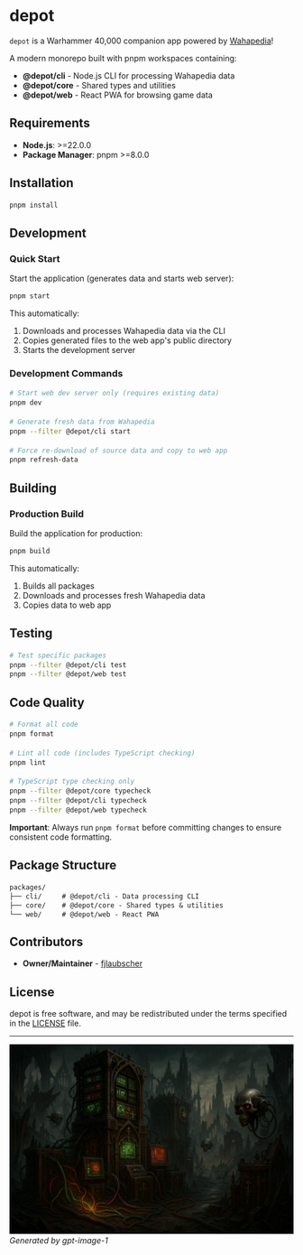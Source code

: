# depot

`depot` is a Warhammer 40,000 companion app powered by [Wahapedia](https://wahapedia.ru)!

A modern monorepo built with pnpm workspaces containing:
- **@depot/cli** - Node.js CLI for processing Wahapedia data
- **@depot/core** - Shared types and utilities
- **@depot/web** - React PWA for browsing game data

## Requirements

- **Node.js**: >=22.0.0
- **Package Manager**: pnpm >=8.0.0

## Installation

```bash
pnpm install
```

## Development

### Quick Start
Start the application (generates data and starts web server):

```bash
pnpm start
```

This automatically:
1. Downloads and processes Wahapedia data via the CLI
2. Copies generated files to the web app's public directory
3. Starts the development server

### Development Commands

```bash
# Start web dev server only (requires existing data)
pnpm dev

# Generate fresh data from Wahapedia
pnpm --filter @depot/cli start

# Force re-download of source data and copy to web app
pnpm refresh-data
```

## Building

### Production Build
Build the application for production:

```bash
pnpm build
```

This automatically:
1. Builds all packages
2. Downloads and processes fresh Wahapedia data
3. Copies data to web app

## Testing

```bash
# Test specific packages
pnpm --filter @depot/cli test
pnpm --filter @depot/web test
```

## Code Quality

```bash
# Format all code
pnpm format

# Lint all code (includes TypeScript checking)
pnpm lint

# TypeScript type checking only
pnpm --filter @depot/core typecheck
pnpm --filter @depot/cli typecheck  
pnpm --filter @depot/web typecheck
```

**Important**: Always run `pnpm format` before committing changes to ensure consistent code formatting.

## Package Structure

```
packages/
├── cli/     # @depot/cli - Data processing CLI
├── core/    # @depot/core - Shared types & utilities  
└── web/     # @depot/web - React PWA
```

## Contributors

- **Owner/Maintainer** - [fjlaubscher](https://github.com/fjlaubscher)

## License

depot is free software, and may be redistributed under the terms specified in the [LICENSE](LICENSE.md) file.

---

![Depot](depot.jpeg)
*Generated by gpt-image-1*